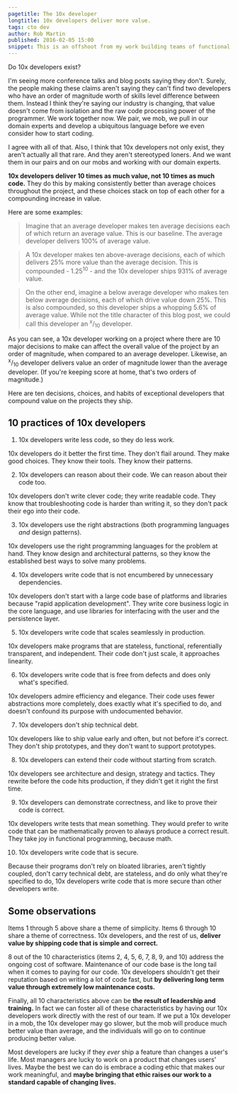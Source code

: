 ```yaml
---
pagetitle: The 10x developer
longtitle: 10x developers deliver more value.
tags: cto dev
author: Rob Martin
published: 2016-02-05 15:00
snippet: This is an offshoot from my work building teams of functional programmers, and the trend toward anarchy in software engineering teams. In this short post, I discuss why 10x developers exist, how they do so much more than average, and some ideas for driving value up across the whole team.
---
```


Do 10x developers exist?

I'm seeing more conference talks and blog posts saying they don't. Surely, the people making these claims aren't saying they can't find two developers who have an order of magnitude worth of skills level difference between them. Instead I think they're saying our industry is changing, that value doesn't come from isolation and the raw code processing power of the programmer. We work together now. We pair, we mob, we pull in our domain experts and develop a ubiquitous language before we even consider how to start coding.

I agree with all of that. Also, I think that 10x developers not only exist, they aren't actually all that rare. And they aren't stereotyped loners. And we want them in our pairs and on our mobs and working with our domain experts.

**10x developers deliver 10 times as much value, not 10 times as much code.** They do this by making consistently better than average choices throughout the project, and these choices stack on top of each other for a compounding increase in value.

Here are some examples:

> Imagine that an average developer makes ten average decisions each of which return an average value. This is our baseline. The average developer delivers 100% of average value.

> A 10x developer makes ten above-average decisions, each of which delivers 25% more value than the average decision. This is compounded - 1.25<sup>10</sup> - and the 10x developer ships 931% of average value.

> On the other end, imagine a below average developer who makes ten below average decisions, each of which drive value down 25%. This is also compounded, so this developer ships a whopping 5.6% of average value. While not the title character of this blog post, we could call this developer an <sup>x</sup>/<sub>10</sub> developer.

As you can see, a 10x developer working on a project where there are 10 major decisions to make can affect the overall value of the project by an order of magnitude, when compared to an average developer. Likewise, an <sup>x</sup>/<sub>10</sub> developer delivers value an order of magnitude lower than the average developer. (If you're keeping score at home, that's two orders of magnitude.)

Here are ten decisions, choices, and habits of exceptional developers that compound value on the projects they ship.

## 10 practices of 10x developers

1. 10x developers write less code, so they do less work.

10x developers do it better the first time. They don't flail around. They make good choices. They know their tools. They know their patterns.

2. 10x developers can reason about their code. We can reason about their code too.

10x developers don't write clever code; they write readable code. They know that troubleshooting code is harder than writing it, so they don't pack their ego into their code.

3. 10x developers use the right abstractions (both programming languages *and* design patterns).

10x developers use the right programming languages for the problem at hand. They know design and architectural patterns, so they know the established best ways to solve many problems.

4. 10x developers write code that is not encumbered by unnecessary dependencies.

10x developers don't start with a large code base of platforms and libraries because "rapid application development". They write core business logic in the core language, and use libraries for interfacing with the user and the persistence layer.

5. 10x developers write code that scales seamlessly in production.

10x developers make programs that are stateless, functional, referentially transparent, and independent. Their code don't just scale, it approaches linearity.

6. 10x developers write code that is free from defects and does only what's specified.

10x developers admire efficiency and elegance. Their code uses fewer abstractions more completely, does exactly what it's specified to do, and doesn't confound its purpose with undocumented behavior.

7. 10x developers don't ship technical debt.

10x developers like to ship value early and often, but not before it's correct. They don't ship prototypes, and they don't want to support prototypes.

8. 10x developers can extend their code without starting from scratch.

10x developers see architecture and design, strategy and tactics. They rewrite before the code hits production, if they didn't get it right the first time.

9. 10x developers can demonstrate correctness, and like to prove their code is correct.

10x developers write tests that mean something. They would prefer to write code that can be mathematically proven to always produce a correct result. They take joy in functional programming, because math.

10. 10x developers write code that is secure.

Because their programs don't rely on bloated libraries, aren't tightly coupled, don't carry technical debt, are stateless, and do only what they're specified to do, 10x developers write code that is more secure than other developers write.

## Some observations

Items 1 through 5 above share a theme of simplicity. Items 6 through 10 share a theme of correctness. 10x developers, and the rest of us, **deliver value by shipping code that is simple and correct.**

8 out of the 10 characteristics (items 2, 4, 5, 6, 7, 8, 9, and 10) address the ongoing cost of software. Maintenance of our code base is the long tail when it comes to paying for our code. 10x developers shouldn't get their reputation based on writing a lot of code fast, but **by delivering long term value through extremely low maintenance costs.**

Finally, all 10 characteristics above can be **the result of leadership and training.** In fact we can foster all of these characteristics by having our 10x developers work directly with the rest of our team. If we put a 10x developer in a mob, the 10x developer may go slower, but the mob will produce much better value than average, and the individuals will go on to continue producing better value.

Most developers are lucky if they *ever* ship a feature than changes a user's life. Most managers are lucky to work on a product that changes users' lives. Maybe the best we can do is embrace a coding ethic that makes our work meaningful, and **maybe bringing that ethic raises our work to a standard capable of changing lives.**

